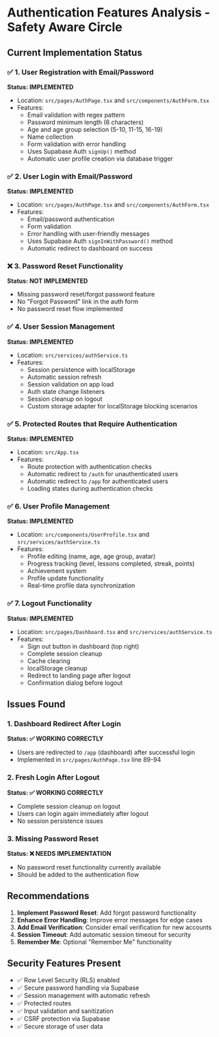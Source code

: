 # Authentication Features Analysis - Safety Aware Circle

## Current Implementation Status

### ✅ 1. User Registration with Email/Password
**Status: IMPLEMENTED**
- Location: `src/pages/AuthPage.tsx` and `src/components/AuthForm.tsx`
- Features:
  - Email validation with regex pattern
  - Password minimum length (6 characters)
  - Age and age group selection (5-10, 11-15, 16-19)
  - Name collection
  - Form validation with error handling
  - Uses Supabase Auth `signUp()` method
  - Automatic user profile creation via database trigger

### ✅ 2. User Login with Email/Password
**Status: IMPLEMENTED**
- Location: `src/pages/AuthPage.tsx` and `src/components/AuthForm.tsx`
- Features:
  - Email/password authentication
  - Form validation
  - Error handling with user-friendly messages
  - Uses Supabase Auth `signInWithPassword()` method
  - Automatic redirect to dashboard on success

### ❌ 3. Password Reset Functionality
**Status: NOT IMPLEMENTED**
- Missing password reset/forgot password feature
- No "Forgot Password" link in the auth form
- No password reset flow implemented

### ✅ 4. User Session Management
**Status: IMPLEMENTED**
- Location: `src/services/authService.ts`
- Features:
  - Session persistence with localStorage
  - Automatic session refresh
  - Session validation on app load
  - Auth state change listeners
  - Session cleanup on logout
  - Custom storage adapter for localStorage blocking scenarios

### ✅ 5. Protected Routes that Require Authentication
**Status: IMPLEMENTED**
- Location: `src/App.tsx`
- Features:
  - Route protection with authentication checks
  - Automatic redirect to `/auth` for unauthenticated users
  - Automatic redirect to `/app` for authenticated users
  - Loading states during authentication checks

### ✅ 6. User Profile Management
**Status: IMPLEMENTED**
- Location: `src/components/UserProfile.tsx` and `src/services/authService.ts`
- Features:
  - Profile editing (name, age, age group, avatar)
  - Progress tracking (level, lessons completed, streak, points)
  - Achievement system
  - Profile update functionality
  - Real-time profile data synchronization

### ✅ 7. Logout Functionality
**Status: IMPLEMENTED**
- Location: `src/pages/Dashboard.tsx` and `src/services/authService.ts`
- Features:
  - Sign out button in dashboard (top right)
  - Complete session cleanup
  - Cache clearing
  - localStorage cleanup
  - Redirect to landing page after logout
  - Confirmation dialog before logout

## Issues Found

### 1. Dashboard Redirect After Login
**Status: ✅ WORKING CORRECTLY**
- Users are redirected to `/app` (dashboard) after successful login
- Implemented in `src/pages/AuthPage.tsx` line 89-94

### 2. Fresh Login After Logout
**Status: ✅ WORKING CORRECTLY**
- Complete session cleanup on logout
- Users can login again immediately after logout
- No session persistence issues

### 3. Missing Password Reset
**Status: ❌ NEEDS IMPLEMENTATION**
- No password reset functionality currently available
- Should be added to the authentication flow

## Recommendations

1. **Implement Password Reset**: Add forgot password functionality
2. **Enhance Error Handling**: Improve error messages for edge cases
3. **Add Email Verification**: Consider email verification for new accounts
4. **Session Timeout**: Add automatic session timeout for security
5. **Remember Me**: Optional "Remember Me" functionality

## Security Features Present

- ✅ Row Level Security (RLS) enabled
- ✅ Secure password handling via Supabase
- ✅ Session management with automatic refresh
- ✅ Protected routes
- ✅ Input validation and sanitization
- ✅ CSRF protection via Supabase
- ✅ Secure storage of user data
